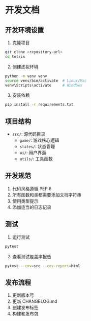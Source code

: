 # 开发文档

## 开发环境设置
1. 克隆项目
```bash
git clone <repository-url>
cd tetris
```

2. 创建虚拟环境
```bash
python -m venv venv
source venv/bin/activate  # Linux/Mac
venv\Scripts\activate     # Windows
```

3. 安装依赖
```bash
pip install -r requirements.txt
```

## 项目结构
- `src/`: 源代码目录
  - `game/`: 游戏核心逻辑
  - `states/`: 状态管理
  - `ui/`: 用户界面
  - `utils/`: 工具函数

## 开发规范
1. 代码风格遵循 PEP 8
2. 所有函数和类都需要添加文档字符串
3. 使用类型提示
4. 添加适当的日志记录

## 测试
1. 运行测试
```bash
pytest
```

2. 查看测试覆盖率报告
```bash
pytest --cov=src --cov-report=html
```

## 发布流程
1. 更新版本号
2. 更新 CHANGELOG.md
3. 创建发布标签
4. 构建和发布包 